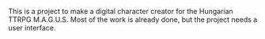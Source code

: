 This is a project to make a digital character creator for the Hungarian TTRPG M.A.G.U.S. Most of the work is already done, but the project needs a user interface.
